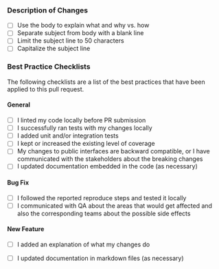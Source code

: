 <!--  PR Title Format-->
<!--  Use this format for PR tile: `jira-id: Short and meaningful description`. -->
<!--  Example: `IS-####: Create a pull request template`-->

### Description of Changes
* [ ] Use the body to explain what and why vs. how 
* [ ] Separate subject from body with a blank line
* [ ] Limit the subject line to 50 characters
* [ ] Capitalize the subject line

### Best Practice Checklists
The following checklists are a list of the best practices that have been applied to this pull request.

<!-- Please delete checklists not applicable to your Pull Request. -->

#### General
* [ ] I linted my code locally before PR submission 
* [ ] I successfully ran tests with my changes locally
* [ ] I added unit and/or integration tests
* [ ] I kept or increased the existing level of coverage
* [ ] My changes to public interfaces are backward compatible, or I have communicated with the stakeholders about the breaking
  changes
* [ ] I updated documentation embedded in the code (as necessary)

#### Bug Fix
* [ ] I followed the reported reproduce steps and tested it locally
* [ ] I communicated with QA about the areas that would get affected and also the corresponding teams about the possible side effects

#### New Feature
* [ ] I added an explanation of what my changes do
* [ ] I updated documentation in markdown files (as necessary)


<!-- Make sure to **Squash and merge** your commits and delete your branch   -->

